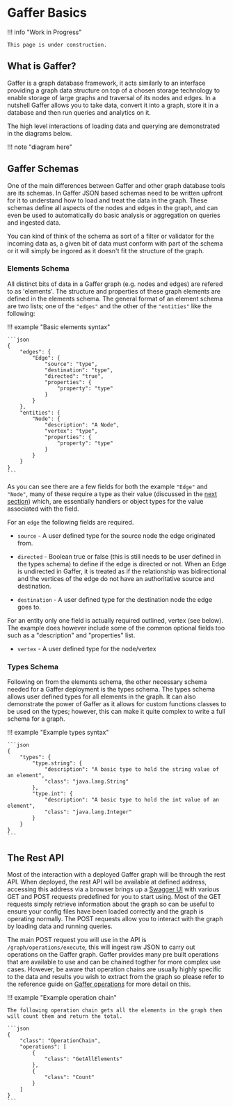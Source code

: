 # Gaffer Basics

!!! info "Work in Progress"

    This page is under construction.

## What is Gaffer?

Gaffer is a graph database framework, it acts similarly to an interface providing a graph data
structure on top of a chosen storage technology to enable storage of large graphs and traversal of
its nodes and edges. In a nutshell Gaffer allows you to take data, convert it into a graph, store it
in a database and then run queries and analytics on it.

The high level interactions of loading data and querying are demonstrated in the diagrams below.

!!! note "diagram here"

## Gaffer Schemas

One of the main differences between Gaffer and other graph database tools are its schemas. In Gaffer
JSON based schemas need to be written upfront for it to understand how to load and treat the data in
the graph. These schemas define all aspects of the nodes and edges in the graph, and can even be
used to automatically do basic analysis or aggregation on queries and ingested data.

You can kind of think of the schema as sort of a filter or validator for the incoming data as, a
given bit of data must conform with part of the schema or it will simply be ingored as it doesn't
fit the structure of the graph.

### Elements Schema

All distinct bits of data in a Gaffer graph (e.g. nodes and edges) are refered to as 'elements'. The
structure and properties of these graph elements are defined in the elements schema. The general
format of an element schema are two lists; one of the `"edges"` and the other of the `"entities"`
like the following:

!!! example "Basic elements syntax"

    ```json
    {
        "edges": {
            "Edge": {
                "source": "type",
                "destination": "type",
                "directed": "true",
                "properties": {
                    "property": "type"
                }
            }
        },
        "entities": {
            "Node": {
                "description": "A Node",
                "vertex": "type",
                "properties": {
                    "property": "type"
                }
            }
        }
    }
    ```

As you can see there are a few fields for both the example `"Edge"` and `"Node"`, many of these
require a type as their value (discussed in the [next section](#types-schema)) which, are
essentially handlers or object types for the value associated with the field.

For an `edge` the following fields are required.

- `source` - A user defined type for the source node the edge originated from.

- `directed` - Boolean true or false (this is still needs to be user defined in the types schema) to
    define if the edge is directed or not. When an Edge is undirected in Gaffer, it is treated as if
    the relationship was bidirectional and the vertices of the edge do not have an authoritative
    source and destination.

- `destination` - A user defined type for the destination node the edge goes to.

For an entity only one field is actually required outlined, vertex (see below). The example does
however include some of the common optional fields too such as a "description" and "properties"
list.

- `vertex` - A user defined type for the node/vertex

### Types Schema

Following on from the elements schema, the other necessary schema needed for a Gaffer deployment is
the types schema.  The types schema allows user defined types for all elements in the graph. It can
also demonstrate the power of Gaffer as it allows for custom functions classes to be used on the
types; however, this can make it quite complex to write a full schema for a graph.

!!! example "Example types syntax"

    ```json
    {
        "types": {
            "type.string": {
                "description": "A basic type to hold the string value of an element",
                "class": "java.lang.String"
            },
            "type.int": {
                "description": "A basic type to hold the int value of an element",
                "class": "java.lang.Integer"
            }
        }
    }
    ```

## The Rest API

Most of the interaction with a deployed Gaffer graph will be through the rest API. When deployed,
the rest API will be available at defined address, accessing this address via a browser brings up a
[Swagger UI](https://swagger.io/) with various GET and POST requests predefined for you to start
using. Most of the GET requests simply retrieve information about the graph so can be useful to
ensure your config files have been loaded correctly and the graph is operating normally. The POST
requests allow you to interact with the graph by loading data and running queries.

The main POST request you will use in the API is `/graph/operations/execute`, this will ingest raw
JSON to carry out operations on the Gaffer graph. Gaffer provides many pre built operations that are
available to use and can be chained togther for more complex use cases. However, be aware that
operation chains are usually highly specific to the data and results you wish to extract from the
graph so please refer to the reference guide on [Gaffer
operations](../reference/operations-guide/operations.md) for more detail on this.

!!! example "Example operation chain"

    The following operation chain gets all the elements in the graph then
    will count them and return the total.

    ```json
    {
        "class": "OperationChain",
        "operations": [
            {
                "class": "GetAllElements"
            },
            {
                "class": "Count"
            }
        ]
    }
    ```
